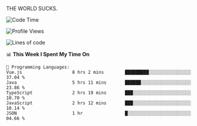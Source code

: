 THE WORLD SUCKS.

<!--START_SECTION:waka-->
![Code Time](http://img.shields.io/badge/Code%20Time-1%2C109%20hrs%2029%20mins-blue)

![Profile Views](http://img.shields.io/badge/Profile%20Views-2-blue)

![Lines of code](https://img.shields.io/badge/From%20Hello%20World%20I%27ve%20Written-1.4%20million%20lines%20of%20code-blue)

📊 **This Week I Spent My Time On** 

```text
💬 Programming Languages: 
Vue.js                   8 hrs 2 mins        █████████░░░░░░░░░░░░░░░░   37.04 % 
Java                     5 hrs 11 mins       ██████░░░░░░░░░░░░░░░░░░░   23.86 % 
TypeScript               2 hrs 19 mins       ███░░░░░░░░░░░░░░░░░░░░░░   10.70 % 
JavaScript               2 hrs 12 mins       ███░░░░░░░░░░░░░░░░░░░░░░   10.14 % 
JSON                     1 hr                █░░░░░░░░░░░░░░░░░░░░░░░░   04.66 % 
```


<!--END_SECTION:waka-->
